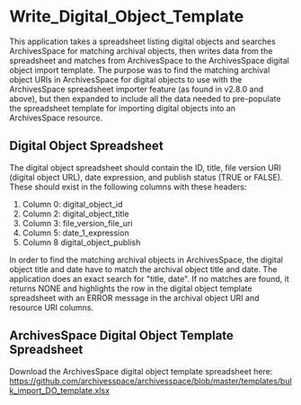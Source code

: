 # Write_Digital_Object_Template
This application takes a spreadsheet listing digital objects and searches ArchivesSpace for matching archival objects, 
then writes data from the spreadsheet and matches from ArchivesSpace to the ArchivesSpace digital object import 
template. The purpose was to find the matching archival object URIs in ArchivesSpace for digital objects to use with
the ArchivesSpace spreadsheet importer feature (as found in v2.8.0 and above), but then expanded to include all the data
needed to pre-populate the spreadsheet template for importing digital objects into an ArchivesSpace resource.

## Digital Object Spreadsheet
The digital object spreadsheet should contain the ID, title, file version URI (digital object URL), date expression, and
publish status (TRUE or FALSE). These should exist in the following columns with these headers:
1. Column 0: digital_object_id
2. Column 2: digital_object_title
3. Column 3: file_version_file_uri
4. Column 5: date_1_expression
5. Column 8 digital_object_publish

In order to find the matching archival objects in ArchivesSpace, the digital object title and date have to match the 
archival object title and date. The application does an exact search for "title, date". If no matches are found, it 
returns NONE and highlights the row in the digital object template spreadsheet with an ERROR message in the archival 
object URI and resource URI columns.

## ArchivesSpace Digital Object Template Spreadsheet
Download the ArchivesSpace digital object template spreadsheet here: 
https://github.com/archivesspace/archivesspace/blob/master/templates/bulk_import_DO_template.xlsx
